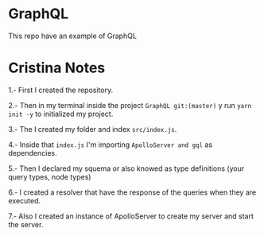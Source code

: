 # GraphQL
This repo have an example of GraphQL


# Cristina Notes
1.- First I created the repository.

2.- Then in my terminal inside the project `GraphQL git:(master)` y run `yarn init -y` to initialized my project.

3.- The I created my folder and index `src/index.js`.

4.- Inside that `index.js` I'm importing `ApolloServer and gql` as dependencies.

5.- Then I declared my squema or also knowed as type definitions (your query types, node types)

6.- I created a resolver that have the response of the queries when they are executed.

7.- Also I created an instance of ApolloServer to create my server and start the server. 
